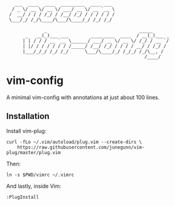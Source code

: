 ```
   ___  ____  ____  _________  ____ ___
  / _ \/ __ \/ __ \/ ___/ __ \/ __ `__ \
 /  __/ / / / /_/ / /__/ /_/ / / / / / /
 \___/_/ /_/\____/\___/\____/_/ /_/ /_/

              _                                  _____
       _   __(_)___ ___        _________  ____  / __(_)___ _
      | | / / / __ `__ \______/ ___/ __ \/ __ \/ /_/ / __ `/
      | |/ / / / / / / /_____/ /__/ /_/ / / / / __/ / /_/ /
      |___/_/_/ /_/ /_/      \___/\____/_/ /_/_/ /_/\__, /
                                                   /____/
```

# vim-config

A minimal vim-config with annotations at just about 100 lines.

## Installation

Install vim-plug:

``` shell
curl -fLo ~/.vim/autoload/plug.vim --create-dirs \
    https://raw.githubusercontent.com/junegunn/vim-plug/master/plug.vim
```

Then:

``` shell
ln -s $PWD/vimrc ~/.vimrc
```

And lastly, inside Vim:

```
:PlugInstall
```

